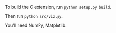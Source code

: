To build the C extension, run `python setup.py build`.

Then run `python src/viz.py`.

You'll need NumPy, Matplotlib.
